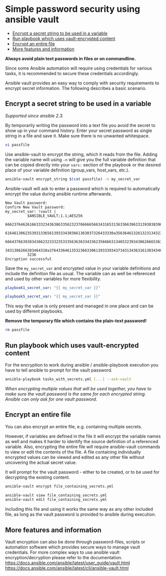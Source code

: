 # Simple password security using ansible vault

* [Encrypt a secret string to be used in a variable](#encrypt-a-secret-string-to-be-used-in-a-variable) 
* [Run playbook which uses vault-encrypted content](#run-playbook-which-uses-vault-encrypted-content)
* [Encrypt an entire file](#encrypt-an-entire-file)
* [More features and information](#more-features-and-information)

**Always avoid plain text passwords in files or on commandline.**

Since some Ansible automation will require using credentials for various tasks, it is recommended to secure these credentials accordingly.

Ansible vault provides an easy way to comply with security requirements to encrypt secret information.
The following describes a basic scenario.

## Encrypt a secret string to be used in a variable
*Supported since ansible 2.3.*

By temporarily writing the password into a text file you avoid the secret to show up in your command history. 
Enter your secret password as single string in a file and save it. Make sure there is no unwanted whitespace.

```bash
vi passfile
```

Use ansible-vault to encrypt the string, which it reads from the file. Adding the variable name will using `-n` will give you the full variable definition that can be copied directly into your `vars:` section of the playbook or the desired place of your variable definition (group_vars, host_vars, etc.).

```bash
ansible-vault encrypt_string $(cat passfile) -n my_secret_var
```

Ansible-vault will ask to enter a password which is required to automatically encrypt the value during ansible runtime afterwards.

```text
New Vault password:
Confirm New Vault password:
my_secret_var: !vault |
          $ANSIBLE_VAULT;1.1;AES256
          66623764626166333234363863356232376666656634316531363366396331393038396635373138
          6164613062353931336561393334303661363037326433330a356364613261323134323836306462
          66643766393834366232333235333563636334336235666631346532393430626665363665666234
          3431386266383464310a376433646135323663306139333934373431343631613034346235666665
          3236
Encryption successful
```

Save the `my_secret_var` and encrypted value in your variable definitions and include the definition file as usual.
The variable can as well be referenced and used by other variables for more flexibility.

```yaml
playbook1_secret_var: "{{ my_secret_var }}"
```
```yaml
playbook5_secret_var: "{{ my_secret_var }}"
```

This way the value is only present and managed in one place and can be used by different playbooks.

**Remove the temporary file which contains the plain-text password!**

```bash
rm passfile
```

## Run playbook which uses vault-encrypted content

For the encryption to work during ansible / ansible-playbook execution you have to tell ansible to prompt for the vault password.

```bash
ansible-playbook tasks_with_secrets.yml [...] --ask-vault
```

*When encrypting multiple values that will be used together, you have to make sure the vault password is the same for each encrypted string. Ansible can only ask for one vault password.*

## Encrypt an entire file

You can also encrypt an entire file, e.g. containing multiple secrets.

However, if variables are defined in the file it will encrypt the variable names as well and makes it harder to identify the source definition of a referenced variable.
Also, encrypting the entire file will require ansible-vault commands to view or edit the contents of the file. A file containing individually encrypted values can be viewed and edited as any other file without uncovering the actual secret value.

It will prompt for the vault password - either to be created, or to be used for decrypting the existing content.

```bash
ansible-vault encrypt file_containing_secrets.yml

ansible-vault view file_containing_secrets.yml
ansible-vault edit file_containing_secrets.yml
```

Including this file and using it works the same way as any other included file, as long as the vault password is provided to ansible during execution.

## More features and information
Vault encryption can also be done through password-files, scripts or automation software which provides secure ways to manage vault credentials.
For more complex ways to use ansible vault encryption/decryption please refer to the documentation.
https://docs.ansible.com/ansible/latest/user_guide/vault.html
https://docs.ansible.com/ansible/latest/cli/ansible-vault.html
